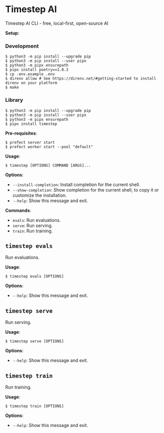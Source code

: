# Timestep AI

Timestep AI CLI - free, local-first, open-source AI

**Setup**:

### Development

```console
$ python3 -m pip install --upgrade pip
$ python3 -m pip install --user pipx
$ python3 -m pipx ensurepath
$ pipx install poetry==1.8.3
$ cp .env.example .env
$ direnv allow # See https://direnv.net/#getting-started to install direnv on your platform
$ make
```

### Library

```console
$ python3 -m pip install --upgrade pip
$ python3 -m pip install --user pipx
$ python3 -m pipx ensurepath
$ pipx install timestep
```

**Pre-requisites**:

```console
$ prefect server start
$ prefect worker start --pool "default"
```

**Usage**:

```console
$ timestep [OPTIONS] COMMAND [ARGS]...
```

**Options**:

* `--install-completion`: Install completion for the current shell.
* `--show-completion`: Show completion for the current shell, to copy it or customize the installation.
* `--help`: Show this message and exit.

**Commands**:

* `evals`: Run evaluations.
* `serve`: Run serving.
* `train`: Run training.

## `timestep evals`

Run evaluations.

**Usage**:

```console
$ timestep evals [OPTIONS]
```

**Options**:

* `--help`: Show this message and exit.

## `timestep serve`

Run serving.

**Usage**:

```console
$ timestep serve [OPTIONS]
```

**Options**:

* `--help`: Show this message and exit.

## `timestep train`

Run training.

**Usage**:

```console
$ timestep train [OPTIONS]
```

**Options**:

* `--help`: Show this message and exit.

